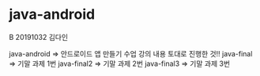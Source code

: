 # java-android

B 20191032 김다인

java-android => 안드로이드 앱 만들기 수업 강의 내용 토대로 진행한 것!!
java-final => 기말 과제 1번
java-final2 => 기말 과제 2번
java-final3 => 기말 과제 3번
